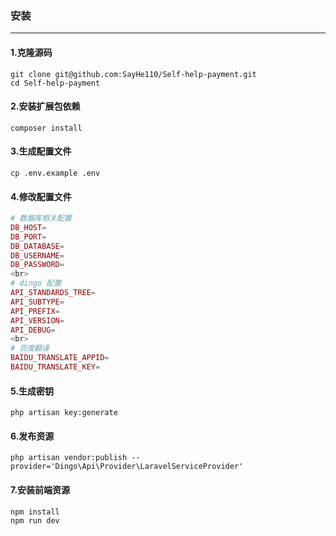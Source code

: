 ### 安装

---

#### 1.克隆源码
```shell
git clone git@github.com:SayHe110/Self-help-payment.git
cd Self-help-payment 
```

#### 2.安装扩展包依赖
```shell
composer install
```

#### 3.生成配置文件
```shell
cp .env.example .env
```

#### 4.修改配置文件
```php
# 数据库相关配置
DB_HOST=
DB_PORT=
DB_DATABASE=
DB_USERNAME=
DB_PASSWORD=
<br>
# dingo 配置
API_STANDARDS_TREE=
API_SUBTYPE=
API_PREFIX=
API_VERSION=
API_DEBUG=
<br>
# 百度翻译
BAIDU_TRANSLATE_APPID=
BAIDU_TRANSLATE_KEY=
```

#### 5.生成密钥
```shell
php artisan key:generate
```

#### 6.发布资源
```shell
php artisan vendor:publish --provider='Dingo\Api\Provider\LaravelServiceProvider'
```

#### 7.安装前端资源
```shell
npm install
npm run dev
```
